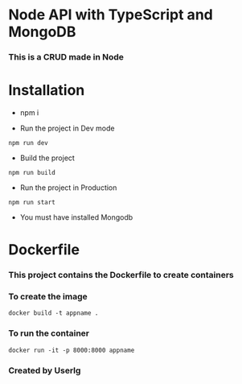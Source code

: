 # Node API with TypeScript and MongoDB

### This is a CRUD made in Node

# Installation

+ npm i 

+ Run the project in Dev mode
```
npm run dev
```

+ Build the project 
```
npm run build
```

+ Run the project in Production
```
npm run start
```

+ You must have installed Mongodb

# Dockerfile

### This project contains the Dockerfile to create containers

### To create the image

```
docker build -t appname .
```

### To run the container
```
docker run -it -p 8000:8000 appname
```

### Created by Userlg